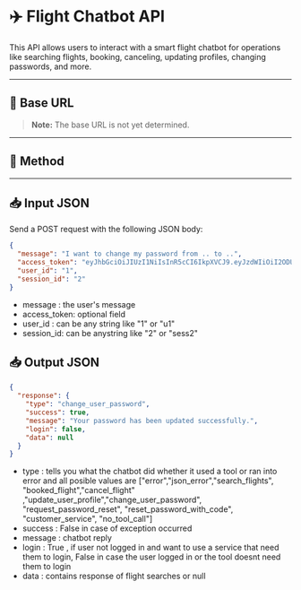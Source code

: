 # ✈️ Flight Chatbot API

This API allows users to interact with a smart flight chatbot for operations like searching flights, booking, canceling, updating profiles, changing passwords, and more.

---

## 📍 Base URL

> **Note:** The base URL is not yet determined.

---

## 🔁 Method

---

## 📥 Input JSON

Send a POST request with the following JSON body:

```json
{
  "message": "I want to change my password from .. to ..",
  "access_token": "eyJhbGciOiJIUzI1NiIsInR5cCI6IkpXVCJ9.eyJzdWIiOiI2ODU1YTJhMjMwYjhiMzA..",
  "user_id": "1",
  "session_id": "2"
}
```

- message : the user's message
- access_token: optional field
- user_id : can be any string like "1" or "u1"
- session_id: can be anystring like "2" or "sess2"

## 📥 Output JSON

```json
{
  "response": {
    "type": "change_user_password",
    "success": true,
    "message": "Your password has been updated successfully.",
    "login": false,
    "data": null
  }
}
```

- type : tells you what the chatbot did whether it used a tool or ran into error and all posible values are ["error","json_error","search_flights", "booked_flight","cancel_flight" ,"update_user_profile","change_user_password", "request_password_reset", "reset_password_with_code", "customer_service", "no_tool_call"]
- success : False in case of exception occurred
- message : chatbot reply
- login : True , if user not logged in and want to use a service that need them to login, False in case the user logged in or the tool doesnt need them to login
- data : contains response of flight searches or null
